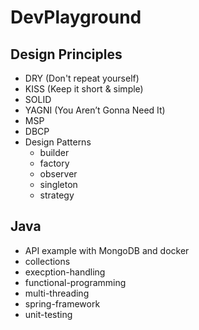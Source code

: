 # DevPlayground

## Design Principles
- DRY (Don't repeat yourself)
- KISS (Keep it short & simple)
- SOLID
- YAGNI (You Aren’t Gonna Need It)
- MSP
- DBCP
- Design Patterns
    - builder
    - factory
    - observer
    - singleton
    - strategy

## Java
- API example with MongoDB and docker
- collections
- execption-handling
- functional-programming
- multi-threading
- spring-framework
- unit-testing
